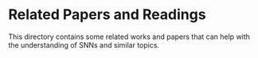 # Related Papers and Readings
This directory contains some related works and papers that can help with the understanding of SNNs and similar topics.
